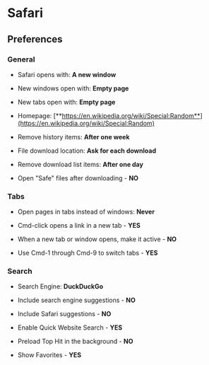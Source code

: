 # Safari

## Preferences

### General

  - Safari opens with: **A new window**

  - New windows open with: **Empty page**

  - New tabs open with: **Empty page**

  - Homepage: [**https://en.wikipedia.org/wiki/Special:Random**](https://en.wikipedia.org/wiki/Special:Random)

  - Remove history items: **After one week**

  - File download location: **Ask for each download**

  - Remove download list items: **After one day**

  - Open "Safe" files after downloading - **NO**

### Tabs

  - Open pages in tabs instead of windows: **Never**

  - Cmd-click opens a link in a new tab - **YES**

  - When a new tab or window opens, make it active - **NO**

  - Use Cmd-1 through Cmd-9 to switch tabs - **YES**

### Search

  - Search Engine: **DuckDuckGo**

  - Include search engine suggestions - **NO**

  - Include Safari suggestions - **NO**

  - Enable Quick Website Search - **YES**

  - Preload Top Hit in the background - **NO**

  - Show Favorites - **YES**
